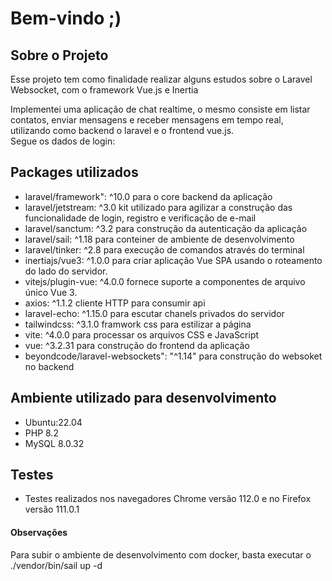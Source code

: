# Bem-vindo ;)
## Sobre o Projeto

Esse projeto tem como finalidade realizar alguns estudos sobre o Laravel Websocket, com o framework Vue.js e Inertia

Implementei uma aplicação de chat realtime, o mesmo consiste em listar contatos, enviar mensagens e receber mensagens em tempo real, utilizando como backend o laravel e o frontend vue.js.
<br>Segue os dados de login:


## Packages utilizados

- laravel/framework": ^10.0 para o core backend da aplicação
- laravel/jetstream: ^3.0 kit utilizado para agilizar a construção das funcionalidade de login, registro e verificação de e-mail  
- laravel/sanctum: ^3.2 para construção da autenticação da aplicação 
- laravel/sail: ^1.18 para conteiner de ambiente de desenvolvimento
- laravel/tinker: ^2.8 para execução de comandos através do terminal
- inertiajs/vue3: ^1.0.0 para criar aplicação Vue SPA usando o roteamento do lado do servidor.
- vitejs/plugin-vue: ^4.0.0 fornece suporte a componentes de arquivo único Vue 3.
- axios: ^1.1.2 cliente HTTP para consumir api
- laravel-echo: ^1.15.0 para escutar chanels privados do servidor
- tailwindcss: ^3.1.0 framwork css para estilizar a página
- vite: ^4.0.0 para processar os arquivos CSS e JavaScript
- vue: ^3.2.31 para construção do frontend da aplicação
- beyondcode/laravel-websockets": "^1.14" para construção do websoket no backend


## Ambiente utilizado para desenvolvimento

- Ubuntu:22.04
- PHP 8.2
- MySQL 8.0.32


## Testes

- Testes realizados nos navegadores Chrome versão 112.0 e no Firefox versão 111.0.1

#### Observações

Para subir o ambiente de desenvolvimento com docker, basta executar o ./vendor/bin/sail up -d
